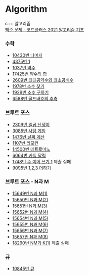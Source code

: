 # Algorithm
c++ 알고리즘   
[백준 문제 - 코드플러스 2021 알고리즘 기초](https://code.plus/course/51)

### 수학
- [10430번 나머지](https://github.com/ImYurim/Algorithm/blob/main/%EB%82%98%EB%A8%B8%EC%A7%80.cpp)
- [4375번 1](https://github.com/ImYurim/Algorithm/blob/main/1.cpp)
- [1037번 약수](https://github.com/ImYurim/Algorithm/blob/main/%EC%95%BD%EC%88%98.cpp)
- [17425번 약수의 합](https://github.com/ImYurim/Algorithm/blob/main/%EC%95%BD%EC%88%98%EC%9D%98%ED%95%A9.cpp)
- [2609번 최대공약수와 최소공배수](https://github.com/ImYurim/Algorithm/blob/main/%EC%B5%9C%EB%8C%80%EA%B3%B5%EC%95%BD%EC%88%98%EC%99%80%20%EC%B5%9C%EC%86%8C%EA%B3%B5%EB%B0%B0%EC%88%98.cpp)
- [1978번 소수 찾기](https://github.com/ImYurim/Algorithm/blob/main/%EC%86%8C%EC%88%98%20%EC%B0%BE%EA%B8%B0.cpp)
- [1929번 소수 구하기](https://github.com/ImYurim/Algorithm/blob/main/%EC%86%8C%EC%88%98%20%EA%B5%AC%ED%95%98%EA%B8%B0.cpp)
- [6588번 골드바흐의 추측](https://github.com/ImYurim/Algorithm/blob/main/%EA%B3%A8%EB%93%9C%EB%B0%94%ED%9D%90%EC%9D%98%20%EC%B6%94%EC%B8%A1.cpp)

### 브루트 포스
- [2309번 일곱 난쟁이](https://github.com/ImYurim/Algorithm/blob/main/%EC%9D%BC%EA%B3%B1%20%EB%82%9C%EC%9F%81%EC%9D%B4.cpp)
- [3085번 사탕 게임](https://github.com/ImYurim/Algorithm/blob/main/%EC%82%AC%ED%83%95%20%EA%B2%8C%EC%9E%84.cpp)
- [1476번 날짜 계산](https://github.com/ImYurim/Algorithm/blob/main/%EB%82%A0%EC%A7%9C%20%EA%B3%84%EC%82%B0.cpp)
- [1107번 리모컨](https://github.com/ImYurim/Algorithm/blob/main/%EB%A6%AC%EB%AA%A8%EC%BB%A8.cpp)
- [14500번 테트로미노](https://github.com/ImYurim/Algorithm/blob/main/%ED%85%8C%ED%8A%B8%EB%A1%9C%EB%AF%B8%EB%85%B8.cpp)
- [6064번 카잉 달력](https://github.com/ImYurim/Algorithm/blob/main/%EC%B9%B4%EC%9E%89%20%EB%8B%AC%EB%A0%A5.cpp)
- [1748번 수 이어 쓰기 1](https://github.com/ImYurim/Algorithm/blob/main/%EC%88%98%20%EC%9D%B4%EC%96%B4%20%EC%93%B0%EA%B8%B0%201.cpp) 제출 실패
- [9095번 1,2,3 더하기](https://github.com/ImYurim/Algorithm/blob/main/1%2C2%2C3%20%EB%8D%94%ED%95%98%EA%B8%B0.cpp)

### 브루트 포스 - N과 M   
- [15649번 N과 M(1)](https://github.com/ImYurim/Algorithm/blob/main/N%EA%B3%BC%20M(1).cpp)
- [15650번 N과 M(2)](https://github.com/ImYurim/Algorithm/blob/main/N%EA%B3%BC%20M(2).cpp)
- [15651번 N과 M(3)](https://github.com/ImYurim/Algorithm/blob/main/N%EA%B3%BC%20M(3).cpp)
- [15652번 N과 M(4)](https://github.com/ImYurim/Algorithm/blob/main/N%EA%B3%BC%20M(4).cpp)
- [15654번 N과 M(5)](https://github.com/ImYurim/Algorithm/blob/main/N%EA%B3%BC%20M(5).cpp)
- [15655번 N과 M(6)](https://github.com/ImYurim/Algorithm/blob/main/N%EA%B3%BC%20M(6).cpp)
- [15656번 N과 M(7)](https://github.com/ImYurim/Algorithm/blob/main/N%EA%B3%BC%20M(7).cpp)
- [15657번 N과 M(8)](https://github.com/ImYurim/Algorithm/blob/main/N%EA%B3%BCM(8).cpp)
- [18290번 NM과 K(1)](https://github.com/ImYurim/Algorithm/blob/main/NM%EA%B3%BC%20K(1).cpp) 제출 실패

### 큐 
- [10845번 큐](https://github.com/ImYurim/Algorithm/blob/main/%ED%81%90.cpp)
